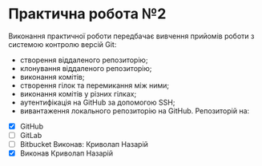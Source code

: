 # Практична робота №2
Виконання практичної роботи передбачає вивчення прийомів роботи з системою контролю версій Git:
* створення віддаленого репозиторію;
* клонування віддаленого репозиторію;
* виконання комітів;
* створення гілок та перемикання між ними;
* виконання комітів у різних гілках;
* аутентифікація на GitHub за допомогою SSH;
* вивантаження локального репозиторію на GitHub.
Репозиторій на:
- [x] GitHub
- [ ] GitLab
- [ ] Bitbucket
Виконав: Криволап Назарій
- [x] Виконав Криволап Назарій
